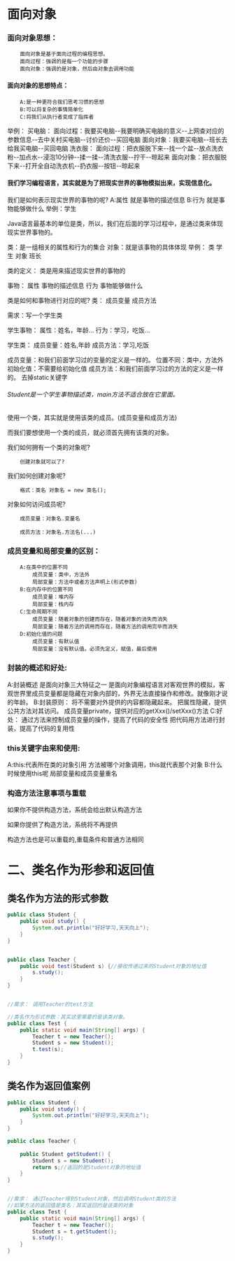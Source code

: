# 面向对象
### 面向对象思想：
  		面向对象是基于面向过程的编程思想。
 		面向过程：强调的是每一个功能的步骤
 		面向对象：强调的是对象，然后由对象去调用功能
  
#### 面向对象的思想特点：
  		A:是一种更符合我们思考习惯的思想
 		B:可以将复杂的事情简单化
  		C:将我们从执行者变成了指挥者
  
  举例：
  		买电脑：
  			面向过程：我要买电脑--我要明确买电脑的意义--上网查对应的参数信息--去中关村买电脑--讨价还价--买回电脑
  			面向对象：我要买电脑--班长去给我买电脑--买回电脑
 		洗衣服：
  			面向过程：把衣服脱下来--找一个盆--放点洗衣粉--加点水--浸泡10分钟--揉一揉--清洗衣服--拧干--晾起来
  			面向对象：把衣服脱下来--打开全自动洗衣机--扔衣服--按钮--晾起来
 
  #### 我们学习编程语言，其实就是为了把现实世界的事物模拟出来，实现信息化。
  
  我们是如何表示现实世界的事物的呢?
 		A:属性	就是事物的描述信息
  		B:行为	就是事物能够做什么
  		举例：学生
  
  Java语言最基本的单位是类，所以，我们在后面的学习过程中，是通过类来体现现实世界事物的。
  
  类：是一组相关的属性和行为的集合
  对象：就是该事物的具体体现
  		举例：
  			类		学生
  			对象		班长
 
 
 
 类的定义：
  		类是用来描述现实世界的事物的
  
  事物：
  		属性	事物的描述信息
  		行为	事物能够做什么
  
  类是如何和事物进行对应的呢?
  		类：
  			成员变量
 			成员方法
 
  需求：写一个学生类
 
  学生事物：
  		属性：姓名，年龄...
  		行为：学习，吃饭...
  
  学生类：
  		成员变量：姓名,年龄
  		成员方法：学习,吃饭
 
  成员变量：和我们前面学习过的变量的定义是一样的。
  		位置不同：类中，方法外
  		初始化值：不需要给初始化值
  成员方法：和我们前面学习过的方法的定义是一样的。
  		去掉static关键字
 
###### Student是一个学生事物描述类，main方法不适合放在它里面。
  
  使用一个类，其实就是使用该类的成员。(成员变量和成员方法)
  
  而我们要想使用一个类的成员，就必须首先拥有该类的对象。
  
  我们如何拥有一个类的对象呢?
  
  		创建对象就可以了?
		
  我们如何创建对象呢?
  
  		格式：类名 对象名 = new 类名();
		
  对象如何访问成员呢?
  
  		成员变量：对象名.变量名
		
  		成员方法：对象名.方法名(...)
 
 
 
 ### 成员变量和局部变量的区别：
  		A:在类中的位置不同
  			成员变量：类中，方法外
  			局部变量：方法中或者方法声明上(形式参数)
  		B:在内存中的位置不同
  			成员变量：堆内存
  			局部变量：栈内存
  		C:生命周期不同
  			成员变量：随着对象的创建而存在，随着对象的消失而消失
 			局部变量：随着方法的调用而存在，随着方法的调用完毕而消失
  		D:初始化值的问题
  			成员变量：有默认值
 			局部变量：没有默认值。必须先定义，赋值，最后使用
### 封装的概述和好处:
A:封装概述
是面向对象三大特征之一
是面向对象编程语言对客观世界的模拟，客观世界里成员变量都是隐藏在对象内部的，外界无法直接操作和修改。就像刚才说的年龄。
B:封装原则：
将不需要对外提供的内容都隐藏起来。
把属性隐藏，提供公共方法对其访问。
成员变量private，提供对应的getXxx()/setXxx()方法
C:好处：
通过方法来控制成员变量的操作，提高了代码的安全性
把代码用方法进行封装，提高了代码的复用性
 
### this关键字由来和使用:
A:this:代表所在类的对象引用
方法被哪个对象调用，this就代表那个对象
B:什么时候使用this呢
局部变量和成员变量重名
 
### 构造方法注意事项与重载
如果你不提供构造方法，系统会给出默认构造方法

如果你提供了构造方法，系统将不再提供

构造方法也是可以重载的,重载条件和普通方法相同

# 二、类名作为形参和返回值
## 类名作为方法的形式参数
```java
public class Student {
	public void study() {
		System.out.println("好好学习,天天向上");
	}
}


public class Teacher {
	public void test(Student s) {//接收传递过来的Student对象的地址值
		s.study();                  
	}
}


//需求： 调用Teacher的test方法

//类名作为形式参数：其实这里需要的是该类对象。
public class Test {
	public static void main(String[] args) {
		Teacher t = new Teacher();
		Student s = new Student();
		t.test(s);
	}
}
```
## 类名作为返回值案例
```java
public class Student {
	public void study() {
		System.out.println("好好学习,天天向上");
	}
}

public class Teacher {
	
	public Student getStudent() {
		Student s = new Student();
		return s;//返回的是Student对象的地址值
	}
}


//需求： 通过Teacher得到Student对象，然后调用Student类的方法
//如果方法的返回值是类名：其实返回的是该类的对象
public class Test {
	public static void main(String[] args) {
		Teacher t = new Teacher();
		Student s = t.getStudent();
		s.study();
	}
}
```

